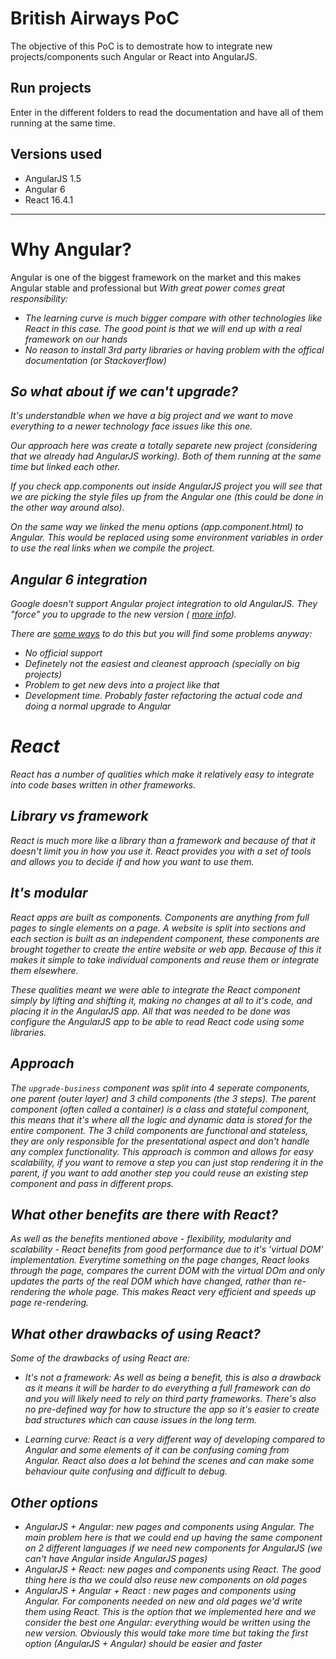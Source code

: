 # British Airways PoC

The objective of this PoC is to demostrate how to integrate new projects/components such Angular or React into AngularJS.

## Run projects

Enter in the different folders to read the documentation and have all of them running at the same time.

## Versions used

- AngularJS 1.5
- Angular 6
- React 16.4.1

----------

# Why Angular?

Angular is one of the biggest framework on the market and this makes Angular stable and professional but <i>With great power comes great responsibility:
  - The learning curve is much bigger compare with other technologies like React in this case. The good point is that we will end up with a real framework on our hands
  - No reason to install 3rd party libraries or having problem with the offical documentation (or Stackoverflow)

## So what about if we can't upgrade?

It's understandble when we have a big project and we want to move everything to a newer technology face issues like this one.

Our approach here was create a totally separete new project (considering that we already had AngularJS working). Both of them running at the same time but linked each other.

If you check app.components out inside AngularJS project you will see that we are picking the style files up from the Angular one (this could be done in the other way around also).

On the same way we linked the menu options (app.component.html) to Angular. This would be replaced using some environment variables in order to use the real links when we compile the project.

## Angular 6 integration
  Google doesn't support Angular project integration to old AngularJS. They "force" you to upgrade to the new version (
<a href="https://angular.io/guide/upgrade" target="_blank">more info</a>).

There are
  <a href="https://stackoverflow.com/questions/41303831/angular2-component-in-angular1-app" target="_blank">some ways</a> to do this but you will find some problems anyway:</div>
<ul class="circles">
  <li>No official support</li>
  <li>Definetely not the easiest and cleanest approach (specially on big projects)</li>
  <li>Problem to get new devs into a project like that</li>
  <li>Development time. Probably faster refactoring the actual code and doing a normal upgrade to Angular</li>
</ul>

# React

React has a number of qualities which make it relatively easy to integrate into code bases written in other frameworks.


## Library vs framework
  
React is much more like a library than a framework and because of that it doesn't limit you in how you use it. React provides you with a set of tools and allows you to decide if and how you want to use them.

## It's modular

React apps are built as components. Components are anything from full pages to single elements on a page. A website is split
  into sections and each section is built as an independent component, these components are brought together to create the
  entire website or web app. Because of this it makes it simple to take individual components and reuse them or integrate
  them elsewhere.

These qualities meant we were able to integrate the React component simply by lifting and shifting it, making no changes
  at all to it's code, and placing it in the AngularJS app. All that was needed to be done was configure the AngularJS app
  to be able to read React code using some libraries.

## Approach

The `upgrade-business` component was split into 4 seperate components, one parent (outer layer) and 3 child components (the
  3 steps). The parent component (often called a container) is a class and stateful component, this means that it's where
  all the logic and dynamic data is stored for the entire component. The 3 child components are functional and stateless,
  they are only responsible for the presentational aspect and don't handle any complex functionality. This approach is common and allows for easy scalability, if you want to remove a step you can just stop rendering it in the parent, if you want to add another step you could reuse an existing step component and pass in different props.

## What other benefits are there with React?

As well as the benefits mentioned above - flexibility, modularity and scalability - React benefits from good performance
  due to it's 'virtual DOM' implementation. Everytime something on the page changes, React looks through the page, compares
  the current DOM with the virtual DOm and only updates the parts of the real DOM which have changed, rather than re-rendering the whole page. This makes React very efficient and speeds up page re-rendering.

## What other drawbacks of using React?
 
 Some of the drawbacks of using React are:

- It's not a framework: 
  As well as being a benefit, this is also a drawback as it means it will be harder to do everything a full framework can do
  and you will likely need to rely on third party frameworks. There's also no pre-defined way for how to structure the app
  so it's easier to create bad structures which can cause issues in the long term.

- Learning curve:
  React is a very different way of developing compared to Angular and some elements of it can be confusing coming from Angular. React also does a lot behind the scenes and can make some behaviour quite confusing and difficult to debug.


## Other options
  - AngularJS + Angular: new pages and components using Angular. The main problem here is that we could end up having the same component on 2 different languages if we need new components for AngularJS (we can't have Angular inside AngularJS pages)
  - AngularJS + React: new pages and components using React. The good thing here is tha we could also reuse new components on old pages
  - AngularJS + Angular + React : new pages and components using Angular. For components needed on new and old pages we'd write them using React. This is the option that we implemented here and we consider the best one
  Angular: everything would be written using the new version. Obviously this would take more time but taking the first option (AngularJS + Angular) should be easier and faster

